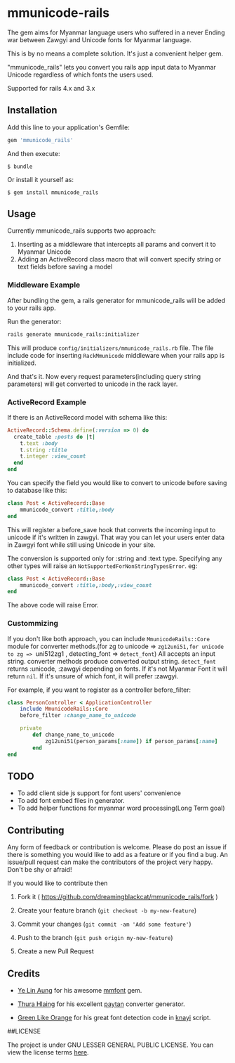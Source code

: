 # mmunicode-rails

The gem aims for Myanmar language users who suffered in a never Ending war between Zawgyi and Unicode fonts for Myanmar language.

This is by no means a complete solution. It's just a convenient helper gem.

"mmunicode_rails" lets you convert you rails app input data to Myanmar Unicode regardless of which fonts the users used. 

Supported for rails 4.x and 3.x

## Installation

Add this line to your application's Gemfile:

```ruby
gem 'mmunicode_rails'
```

And then execute:

    $ bundle

Or install it yourself as:

    $ gem install mmunicode_rails

## Usage

Currently mmunicode_rails supports two approach:
1. Inserting as a middleware that intercepts all params and convert it to Myanmar Unicode
2. Adding an ActiveRecord class macro that will convert specify string or text fields before saving a model

### Middleware Example

After bundling the gem, a rails generator for mmunicode_rails will be added to your rails app.

Run the generator:
```sh
rails generate mmunicode_rails:initializer
```
This will produce `config/initializers/mmunicode_rails.rb` file. The file include code for inserting `RackMmunicode` middleware when your rails app is initialized.

And that's it. Now every request parameters(including query string parameters) will get converted to unicode in the rack layer.

### ActiveRecord Example

If there is an ActiveRecord model with schema like this:
```ruby
ActiveRecord::Schema.define(:version => 0) do
  create_table :posts do |t|
    t.text :body
    t.string :title
    t.integer :view_count
  end
end
```
You can specify the field you would like to convert to unicode before saving to database like this: 
```ruby
class Post < ActiveRecord::Base
	mmunicode_convert :title,:body
end
```
This will register a before_save hook that converts the incoming input to unicode if it's written in zawgyi. That way you can let your users enter data in Zawgyi font while still using Unicode in your site.

The conversion is supported only for :string and :text type. Specifying any other types will raise an `NotSupportedForNonStringTypesError`.
eg:
```ruby
class Post < ActiveRecord::Base
	mmunicode_convert :title,:body,:view_count
end
```
The above code will raise Error.

### Custommizing

If you don't like both approach, you can include `MmunicodeRails::Core` module for converter methods.(for zg to unicode => `zg12uni51,for unicode to zg => `uni512zg1 , detecting_font => `detect_font`) All accepts an input string. converter methods produce converted output string. `detect_font` returns :unicode, :zawgyi depending on fonts. If it's not Myanmar Font it will return `nil`. If it's unsure of which font, it will prefer :zawgyi.

For example, if you want to register as a controller before_filter:
```ruby
class PersonController < ApplicationController
	include MmunicodeRails::Core
	before_filter :change_name_to_unicode

	private
		def change_name_to_unicode
			zg12uni51(person_params[:name]) if person_params[:name]
		end
end
```

## TODO
- To add client side js support for font users' convenience
- To add font embed files in generator.
- To add helper functions for myanmar word processing(Long Term goal)

## Contributing

Any form of feedback or contribution is welcome. Please do post an issue if there is something you would like to add as a feature or if you find a bug.
An issue/pull request can make the contributors of the project very happy. Don't be shy or afraid!

If you would like to contribute then

1. Fork it ( https://github.com/dreamingblackcat/mmunicode_rails/fork )

2. Create your feature branch (`git checkout -b my-new-feature`)

3. Commit your changes (`git commit -am 'Add some feature'`)

4. Push to the branch (`git push origin my-new-feature`)

5. Create a new Pull Request

## Credits

- [Ye Lin Aung](https://github.com/yelinaung) for his awesome [mmfont](https://githubcom/yelinaung/mmfont) gem.

- [Thura Hlaing](https://github.com/trhura) for his excellent [paytan](https://github.com/trhura/paytan) converter generator.

- [Green Like Orange](https://github.com/greenlikeorange) for his great font detection code in [knayi](https://github.com/greenlikeorange/knayi-myscript) script.

##LICENSE

The project is under GNU LESSER GENERAL PUBLIC LICENSE. You can view the license terms [here](LICENSE.txt).
